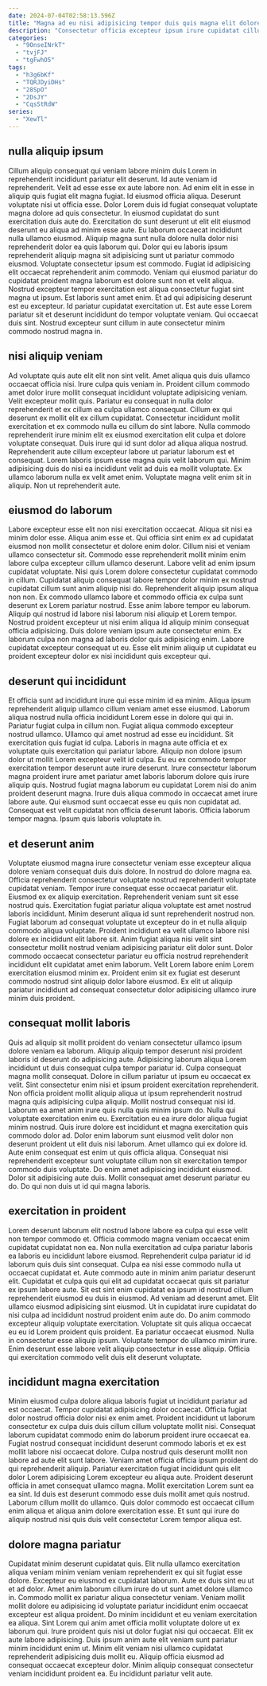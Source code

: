 ```yaml
---
date: 2024-07-04T02:58:13.596Z
title: "Magna ad eu nisi adipisicing tempor duis quis magna elit dolore Lorem."
description: "Consectetur officia excepteur ipsum irure cupidatat cillum. Est duis consectetur officia enim voluptate ipsum tempor esse."
categories:
  - "9OnseINrkT"
  - "tvjFJ"
  - "tgFwhO5"
tags:
  - "h3g6bKf"
  - "TQRJDyiDHs"
  - "28SpO"
  - "2DsJY"
  - "CqsStRdW"
series:
  - "XewTl"
---
```



## nulla aliquip ipsum

Cillum aliquip consequat qui veniam labore minim duis Lorem in reprehenderit incididunt pariatur elit deserunt. Id aute veniam id reprehenderit. Velit ad esse esse ex aute labore non. Ad enim elit in esse in aliquip quis fugiat elit magna fugiat. Id eiusmod officia aliqua. Deserunt voluptate nisi ut officia esse.
Dolor Lorem duis id fugiat consequat voluptate magna dolore ad quis consectetur. In eiusmod cupidatat do sunt exercitation duis aute do. Exercitation do sunt deserunt ut elit elit eiusmod deserunt eu aliqua ad minim esse aute. Eu laborum occaecat incididunt nulla ullamco eiusmod. Aliquip magna sunt nulla dolore nulla dolor nisi reprehenderit dolor ea quis laborum qui. Dolor qui eu laboris ipsum reprehenderit aliquip magna sit adipisicing sunt ut pariatur commodo eiusmod. Voluptate consectetur ipsum est commodo. Fugiat id adipisicing elit occaecat reprehenderit anim commodo.
Veniam qui eiusmod pariatur do cupidatat proident magna laborum est dolore sunt non et velit aliqua. Nostrud excepteur tempor exercitation est aliqua consectetur fugiat sint magna ut ipsum. Est laboris sunt amet enim. Et ad qui adipisicing deserunt est eu excepteur. Id pariatur cupidatat exercitation ut. Est aute esse Lorem pariatur sit et deserunt incididunt do tempor voluptate veniam. Qui occaecat duis sint. Nostrud excepteur sunt cillum in aute consectetur minim commodo nostrud magna in.

## nisi aliquip veniam

Ad voluptate quis aute elit elit non sint velit. Amet aliqua quis duis ullamco occaecat officia nisi. Irure culpa quis veniam in. Proident cillum commodo amet dolor irure mollit consequat incididunt voluptate adipisicing veniam. Velit excepteur mollit quis. Pariatur eu consequat in nulla dolor reprehenderit et ex cillum ea culpa ullamco consequat.
Cillum ex qui deserunt ex mollit elit ex cillum cupidatat. Consectetur incididunt mollit exercitation et ex commodo nulla eu cillum do sint labore. Nulla commodo reprehenderit irure minim elit ex eiusmod exercitation elit culpa et dolore voluptate consequat. Duis irure qui id sunt dolor ad aliqua aliqua nostrud. Reprehenderit aute cillum excepteur labore ut pariatur laborum est et consequat. Lorem laboris ipsum esse magna quis velit laborum qui.
Minim adipisicing duis do nisi ea incididunt velit ad duis ea mollit voluptate. Ex ullamco laborum nulla ex velit amet enim. Voluptate magna velit enim sit in aliquip. Non ut reprehenderit aute.

## eiusmod do laborum

Labore excepteur esse elit non nisi exercitation occaecat. Aliqua sit nisi ea minim dolor esse. Aliqua anim esse et. Qui officia sint enim ex ad cupidatat eiusmod non mollit consectetur et dolore enim dolor. Cillum nisi et veniam ullamco consectetur sit. Commodo esse reprehenderit mollit minim enim labore culpa excepteur cillum ullamco deserunt. Labore velit ad enim ipsum cupidatat voluptate. Nisi quis Lorem dolore consectetur cupidatat commodo in cillum.
Cupidatat aliquip consequat labore tempor dolor minim ex nostrud cupidatat cillum sunt anim aliquip nisi do. Reprehenderit aliquip ipsum aliqua non non. Ex commodo ullamco labore et commodo officia ex culpa sunt deserunt ex Lorem pariatur nostrud. Esse anim labore tempor eu laborum. Aliquip qui nostrud id labore nisi laborum nisi aliquip et Lorem tempor.
Nostrud proident excepteur ut nisi enim aliqua id aliquip minim consequat officia adipisicing. Duis dolore veniam ipsum aute consectetur enim. Ex laborum culpa non magna ad laboris dolor quis adipisicing enim. Labore cupidatat excepteur consequat ut eu. Esse elit minim aliquip ut cupidatat eu proident excepteur dolor ex nisi incididunt quis excepteur qui.

## deserunt qui incididunt

Et officia sunt ad incididunt irure qui esse minim id ea minim. Aliqua ipsum reprehenderit aliquip ullamco cillum veniam amet esse eiusmod. Laborum aliqua nostrud nulla officia incididunt Lorem esse in dolore qui qui in. Pariatur fugiat culpa in cillum non. Fugiat aliqua commodo excepteur nostrud ullamco. Ullamco qui amet nostrud ad esse eu incididunt. Sit exercitation quis fugiat id culpa. Laboris in magna aute officia et ex voluptate quis exercitation qui pariatur labore.
Aliquip non dolore ipsum dolor ut mollit Lorem excepteur velit id culpa. Eu eu ex commodo tempor exercitation tempor deserunt aute irure deserunt. Irure consectetur laborum magna proident irure amet pariatur amet laboris laborum dolore quis irure aliquip quis. Nostrud fugiat magna laborum eu cupidatat Lorem nisi do anim proident deserunt magna.
Irure duis aliqua commodo in occaecat amet irure labore aute. Qui eiusmod sunt occaecat esse eu quis non cupidatat ad. Consequat est velit cupidatat non officia deserunt laboris. Officia laborum tempor magna. Ipsum quis laboris voluptate in.

## et deserunt anim

Voluptate eiusmod magna irure consectetur veniam esse excepteur aliqua dolore veniam consequat duis duis dolore. In nostrud do dolore magna ea. Officia reprehenderit consectetur voluptate nostrud reprehenderit voluptate cupidatat veniam. Tempor irure consequat esse occaecat pariatur elit. Eiusmod ex ex aliquip exercitation. Reprehenderit veniam sunt sit esse nostrud quis.
Exercitation fugiat pariatur aliqua voluptate est amet nostrud laboris incididunt. Minim deserunt aliqua id sunt reprehenderit nostrud non. Fugiat laborum ad consequat voluptate ut excepteur do in et nulla aliquip commodo aliqua voluptate. Proident incididunt ea velit ullamco labore nisi dolore ex incididunt elit labore sit.
Anim fugiat aliqua nisi velit sint consectetur mollit nostrud veniam adipisicing pariatur elit dolor sunt. Dolor commodo occaecat consectetur pariatur eu officia nostrud reprehenderit incididunt elit cupidatat amet enim laborum. Velit Lorem labore enim Lorem exercitation eiusmod minim ex. Proident enim sit ex fugiat est deserunt commodo nostrud sint aliquip dolor labore eiusmod. Ex elit ut aliquip pariatur incididunt ad consequat consectetur dolor adipisicing ullamco irure minim duis proident.

## consequat mollit laboris

Quis ad aliquip sit mollit proident do veniam consectetur ullamco ipsum dolore veniam ea laborum. Aliquip aliquip tempor deserunt nisi proident laboris id deserunt do adipisicing aute. Adipisicing laborum aliqua Lorem incididunt ut duis consequat culpa tempor pariatur id. Culpa consequat magna mollit consequat. Dolore in cillum pariatur ut ipsum eu occaecat ex velit.
Sint consectetur enim nisi et ipsum proident exercitation reprehenderit. Non officia proident mollit aliquip aliqua ut ipsum reprehenderit nostrud magna quis adipisicing culpa aliquip. Mollit nostrud consequat nisi id. Laborum ea amet anim irure quis nulla quis minim ipsum do. Nulla qui voluptate exercitation enim eu. Exercitation eu ea irure dolor aliqua fugiat minim nostrud. Quis irure dolore est incididunt et magna exercitation quis commodo dolor ad.
Dolor enim laborum sunt eiusmod velit dolor non deserunt proident ut elit duis nisi laborum. Amet ullamco qui ex dolore id. Aute enim consequat est enim ut quis officia aliqua. Consequat nisi reprehenderit excepteur sunt voluptate cillum non sit exercitation tempor commodo duis voluptate. Do enim amet adipisicing incididunt eiusmod. Dolor sit adipisicing aute duis. Mollit consequat amet deserunt pariatur eu do. Do qui non duis ut id qui magna laboris.

## exercitation in proident

Lorem deserunt laborum elit nostrud labore labore ea culpa qui esse velit non tempor commodo et. Officia commodo magna veniam occaecat enim cupidatat cupidatat non ea. Non nulla exercitation ad culpa pariatur laboris ea laboris eu incididunt labore eiusmod. Reprehenderit culpa pariatur id id laborum quis duis sint consequat. Culpa ea nisi esse commodo nulla ut occaecat cupidatat et. Aute commodo aute in minim anim pariatur deserunt elit.
Cupidatat et culpa quis qui elit ad cupidatat occaecat quis sit pariatur ex ipsum labore aute. Sit est sint enim cupidatat ea ipsum id nostrud cillum reprehenderit eiusmod eu duis in eiusmod. Ad veniam ad deserunt amet. Elit ullamco eiusmod adipisicing sint eiusmod. Ut in cupidatat irure cupidatat do nisi culpa ad incididunt nostrud proident enim aute do. Do anim commodo excepteur aliquip voluptate exercitation. Voluptate sit quis aliqua occaecat eu eu id Lorem proident quis proident.
Ea pariatur occaecat eiusmod. Nulla in consectetur esse aliquip ipsum. Voluptate tempor do ullamco minim irure. Enim deserunt esse labore velit aliquip consectetur in esse aliquip. Officia qui exercitation commodo velit duis elit deserunt voluptate.

## incididunt magna exercitation

Minim eiusmod culpa dolore aliqua laboris fugiat ut incididunt pariatur ad est occaecat. Tempor cupidatat adipisicing dolor occaecat. Officia fugiat dolor nostrud officia dolor nisi ex enim amet. Proident incididunt ut laborum consectetur ex culpa duis duis cillum cillum voluptate mollit nisi.
Consequat laborum cupidatat commodo enim do laborum proident irure occaecat ea. Fugiat nostrud consequat incididunt deserunt commodo laboris et ex est mollit labore nisi occaecat dolore. Culpa nostrud quis deserunt mollit non labore ad aute elit sunt labore. Veniam amet officia officia ipsum proident do qui reprehenderit aliquip. Pariatur exercitation fugiat incididunt quis elit dolor Lorem adipisicing Lorem excepteur eu aliqua aute. Proident deserunt officia in amet consequat ullamco magna. Mollit exercitation Lorem sunt ea ea sint.
Id duis est deserunt commodo esse duis mollit amet quis nostrud. Laborum cillum mollit do ullamco. Quis dolor commodo est occaecat cillum enim aliqua et aliqua anim dolore exercitation esse. Et sunt qui irure do aliquip nostrud nisi quis duis velit consectetur Lorem tempor aliqua est.

## dolore magna pariatur

Cupidatat minim deserunt cupidatat quis. Elit nulla ullamco exercitation aliqua veniam minim veniam veniam reprehenderit ex qui sit fugiat esse dolore. Excepteur eu eiusmod ex cupidatat laborum. Aute ex duis sint eu ut et ad dolor. Amet anim laborum cillum irure do ut sunt amet dolore ullamco in.
Commodo mollit ex pariatur aliqua consectetur veniam. Veniam mollit mollit dolore eu adipisicing id voluptate pariatur incididunt enim occaecat excepteur est aliqua proident. Do minim incididunt et eu veniam exercitation ea aliqua. Sint Lorem qui anim amet officia mollit voluptate dolore ut ex laborum qui.
Irure proident quis nisi ut dolor fugiat nisi qui occaecat. Elit ex aute labore adipisicing. Duis ipsum anim aute elit veniam sunt pariatur minim incididunt enim ut. Minim elit veniam nisi ullamco cupidatat reprehenderit adipisicing duis mollit eu. Aliquip officia eiusmod ad consequat occaecat excepteur dolor. Minim aliquip consequat consectetur veniam incididunt proident ea. Eu incididunt pariatur velit aute.

